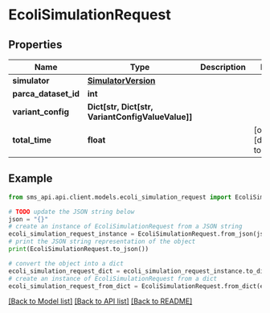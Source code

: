# EcoliSimulationRequest

## Properties

| Name                 | Type                                              | Description | Notes                      |
| -------------------- | ------------------------------------------------- | ----------- | -------------------------- |
| **simulator**        | [**SimulatorVersion**](SimulatorVersion.md)       |             |
| **parca_dataset_id** | **int**                                           |             |
| **variant_config**   | **Dict[str, Dict[str, VariantConfigValueValue]]** |             |
| **total_time**       | **float**                                         |             | [optional] [default to 11] |

## Example

```python
from sms_api.api.client.models.ecoli_simulation_request import EcoliSimulationRequest

# TODO update the JSON string below
json = "{}"
# create an instance of EcoliSimulationRequest from a JSON string
ecoli_simulation_request_instance = EcoliSimulationRequest.from_json(json)
# print the JSON string representation of the object
print(EcoliSimulationRequest.to_json())

# convert the object into a dict
ecoli_simulation_request_dict = ecoli_simulation_request_instance.to_dict()
# create an instance of EcoliSimulationRequest from a dict
ecoli_simulation_request_from_dict = EcoliSimulationRequest.from_dict(ecoli_simulation_request_dict)
```

[[Back to Model list]](../README.md#documentation-for-models) [[Back to API list]](../README.md#documentation-for-api-endpoints) [[Back to README]](../README.md)
